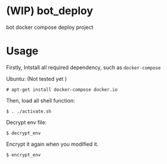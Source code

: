 # (WIP) bot_deploy
bot docker compose deploy project

# Usage

Firstly, Intstall all required dependency, such as `docker-compose`

Ubuntu: (Not tested yet )

```
# apt-get install docker-compose docker.io
```

Then, load all shell function:

```
$ . ./activate.sh
```

Decrypt env file:

```
$ decrypt_env
```

Encrypt it again when you modified it.

```
$ encrypt_env
```






